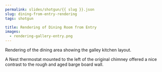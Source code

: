 ```yaml
---
permalink: slides/shotgun/{{ slug }}.json
slug: dining-from-entry-rendering
tags: shotgun

title: Rendering of Dining Room from Entry
images:
  - rendering-gallery-entry.png
---
```

Rendering of the dining area showing the galley kitchen layout.

A Nest thermostat mounted to the left of the original chimney offered a nice contrast to the rough and aged barge board wall.